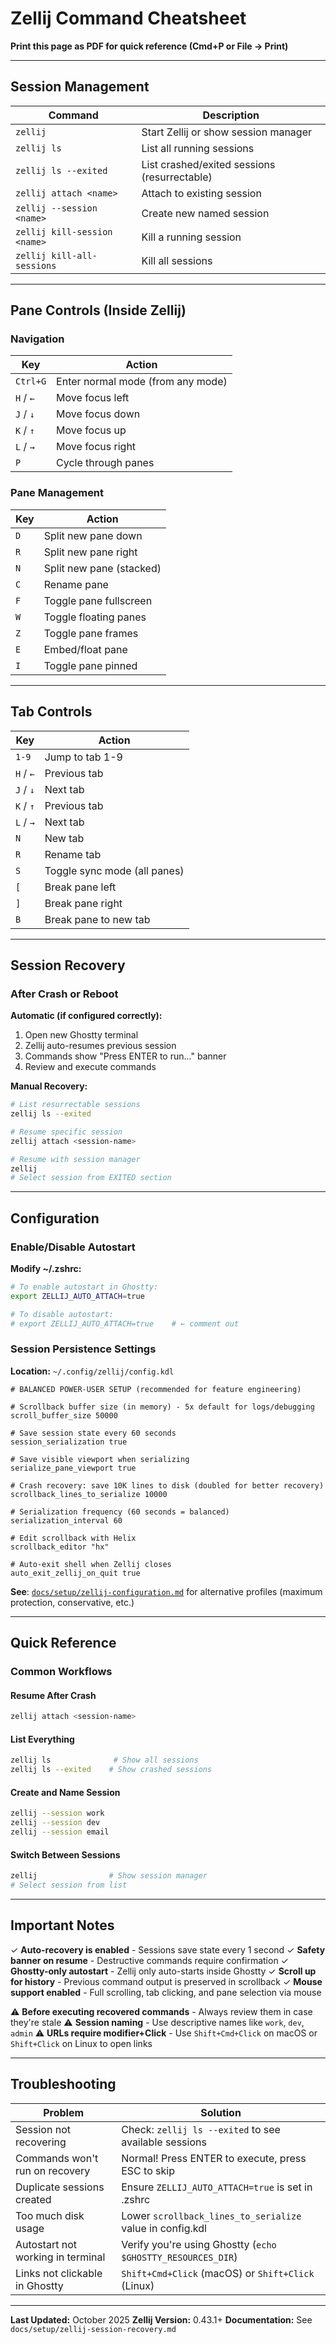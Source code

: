 # Zellij Command Cheatsheet

**Print this page as PDF for quick reference (Cmd+P or File → Print)**

---

## Session Management

| Command                      | Description                                  |
| ---------------------------- | -------------------------------------------- |
| `zellij`                     | Start Zellij or show session manager         |
| `zellij ls`                  | List all running sessions                    |
| `zellij ls --exited`         | List crashed/exited sessions (resurrectable) |
| `zellij attach <name>`       | Attach to existing session                   |
| `zellij --session <name>`    | Create new named session                     |
| `zellij kill-session <name>` | Kill a running session                       |
| `zellij kill-all-sessions`   | Kill all sessions                            |

---

## Pane Controls (Inside Zellij)

### Navigation

| Key       | Action                            |
| --------- | --------------------------------- |
| `Ctrl+G`  | Enter normal mode (from any mode) |
| `H` / `←` | Move focus left                   |
| `J` / `↓` | Move focus down                   |
| `K` / `↑` | Move focus up                     |
| `L` / `→` | Move focus right                  |
| `P`       | Cycle through panes               |

### Pane Management

| Key | Action                   |
| --- | ------------------------ |
| `D` | Split new pane down      |
| `R` | Split new pane right     |
| `N` | Split new pane (stacked) |
| `C` | Rename pane              |
| `F` | Toggle pane fullscreen   |
| `W` | Toggle floating panes    |
| `Z` | Toggle pane frames       |
| `E` | Embed/float pane         |
| `I` | Toggle pane pinned       |

---

## Tab Controls

| Key       | Action                       |
| --------- | ---------------------------- |
| `1-9`     | Jump to tab 1-9              |
| `H` / `←` | Previous tab                 |
| `J` / `↓` | Next tab                     |
| `K` / `↑` | Previous tab                 |
| `L` / `→` | Next tab                     |
| `N`       | New tab                      |
| `R`       | Rename tab                   |
| `S`       | Toggle sync mode (all panes) |
| `[`       | Break pane left              |
| `]`       | Break pane right             |
| `B`       | Break pane to new tab        |

---

## Session Recovery

### After Crash or Reboot

**Automatic (if configured correctly):**

1. Open new Ghostty terminal
2. Zellij auto-resumes previous session
3. Commands show "Press ENTER to run..." banner
4. Review and execute commands

**Manual Recovery:**

```bash
# List resurrectable sessions
zellij ls --exited

# Resume specific session
zellij attach <session-name>

# Resume with session manager
zellij
# Select session from EXITED section
```

---

## Configuration

### Enable/Disable Autostart

**Modify ~/.zshrc:**

```zsh
# To enable autostart in Ghostty:
export ZELLIJ_AUTO_ATTACH=true

# To disable autostart:
# export ZELLIJ_AUTO_ATTACH=true    # ← comment out
```

### Session Persistence Settings

**Location:** `~/.config/zellij/config.kdl`

```kdl
# BALANCED POWER-USER SETUP (recommended for feature engineering)

# Scrollback buffer size (in memory) - 5x default for logs/debugging
scroll_buffer_size 50000

# Save session state every 60 seconds
session_serialization true

# Save visible viewport when serializing
serialize_pane_viewport true

# Crash recovery: save 10K lines to disk (doubled for better recovery)
scrollback_lines_to_serialize 10000

# Serialization frequency (60 seconds = balanced)
serialization_interval 60

# Edit scrollback with Helix
scrollback_editor "hx"

# Auto-exit shell when Zellij closes
auto_exit_zellij_on_quit true
```

**See**: [`docs/setup/zellij-configuration.md`](zellij-configuration.md) for alternative profiles (maximum protection, conservative, etc.)

---

## Quick Reference

### Common Workflows

#### Resume After Crash

```bash
zellij attach <session-name>
```

#### List Everything

```bash
zellij ls              # Show all sessions
zellij ls --exited    # Show crashed sessions
```

#### Create and Name Session

```bash
zellij --session work
zellij --session dev
zellij --session email
```

#### Switch Between Sessions

```bash
zellij                # Show session manager
# Select session from list
```

---

## Important Notes

✓ **Auto-recovery is enabled** - Sessions save state every 1 second
✓ **Safety banner on resume** - Destructive commands require confirmation
✓ **Ghostty-only autostart** - Zellij only auto-starts inside Ghostty
✓ **Scroll up for history** - Previous command output is preserved in scrollback
✓ **Mouse support enabled** - Full scrolling, tab clicking, and pane selection via mouse

⚠️ **Before executing recovered commands** - Always review them in case they're stale
⚠️ **Session naming** - Use descriptive names like `work`, `dev`, `admin`
⚠️ **URLs require modifier+Click** - Use `Shift+Cmd+Click` on macOS or `Shift+Click` on Linux to open links

---

## Troubleshooting

| Problem                           | Solution                                                    |
| --------------------------------- | ----------------------------------------------------------- |
| Session not recovering            | Check: `zellij ls --exited` to see available sessions       |
| Commands won't run on recovery    | Normal! Press ENTER to execute, press ESC to skip           |
| Duplicate sessions created        | Ensure `ZELLIJ_AUTO_ATTACH=true` is set in .zshrc           |
| Too much disk usage               | Lower `scrollback_lines_to_serialize` value in config.kdl   |
| Autostart not working in terminal | Verify you're using Ghostty (`echo $GHOSTTY_RESOURCES_DIR`) |
| Links not clickable in Ghostty    | `Shift+Cmd+Click` (macOS) or `Shift+Click` (Linux)          |

---

**Last Updated:** October 2025
**Zellij Version:** 0.43.1+
**Documentation:** See `docs/setup/zellij-session-recovery.md`
